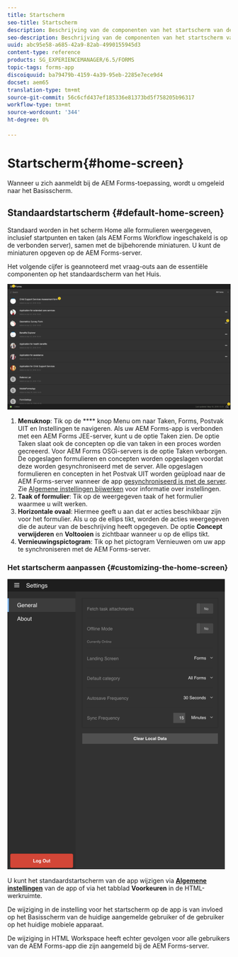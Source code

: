 ```yaml
---
title: Startscherm
seo-title: Startscherm
description: Beschrijving van de componenten van het startscherm van de AEM Forms-app
seo-description: Beschrijving van de componenten van het startscherm van de AEM Forms-app
uuid: abc95e58-a685-42a9-82ab-4990155945d3
content-type: reference
products: SG_EXPERIENCEMANAGER/6.5/FORMS
topic-tags: forms-app
discoiquuid: ba79479b-4159-4a39-95eb-2285e7ece9d4
docset: aem65
translation-type: tm+mt
source-git-commit: 56c6cfd437ef185336e81373bd5f758205b96317
workflow-type: tm+mt
source-wordcount: '344'
ht-degree: 0%

---
```



# Startscherm{#home-screen}

Wanneer u zich aanmeldt bij de AEM Forms-toepassing, wordt u omgeleid naar het Basisscherm.

## Standaardstartscherm {#default-home-screen}

Standaard worden in het scherm Home alle formulieren weergegeven, inclusief startpunten en taken (als AEM Forms Workflow ingeschakeld is op de verbonden server), samen met de bijbehorende miniaturen. U kunt de miniaturen opgeven op de AEM Forms-server.

Het volgende cijfer is geannoteerd met vraag-outs aan de essentiële componenten op het standaardscherm van het Huis.

![Basisscherm van Forms-app](assets/home-screen-1.png)

<!--Click to enlarge

![home-screen-1-1](assets/home-screen-1-1.png)-->

1. **Menuknop**: Tik op de  **** knop Menu om naar Taken, Forms, Postvak UIT en Instellingen te navigeren. Als uw AEM Forms-app is verbonden met een AEM Forms JEE-server, kunt u de optie Taken zien. De optie Taken slaat ook de concepten op die van taken in een proces worden gecreeerd. Voor AEM Forms OSGi-servers is de optie Taken verborgen. De opgeslagen formulieren en concepten worden opgeslagen voordat deze worden gesynchroniseerd met de server. Alle opgeslagen formulieren en concepten in het Postvak UIT worden geüpload naar de AEM Forms-server wanneer de app [gesynchroniseerd is met de server](../../forms/using/sync-app.md). Zie [Algemene instellingen bijwerken](../../forms/using/update-general-settings.md) voor informatie over instellingen.
1. **Taak of formulier**: Tik op de weergegeven taak of het formulier waarmee u wilt werken.
1. **Horizontale ovaal**: Hiermee geeft u aan dat er acties beschikbaar zijn voor het formulier. Als u op de ellips tikt, worden de acties weergegeven die de auteur van de beschrijving heeft opgegeven. De optie **Concept verwijderen** en **Voltooien** is zichtbaar wanneer u op de ellips tikt.
1. **Vernieuwingspictogram**: Tik op het pictogram Vernieuwen om uw app te synchroniseren met de AEM Forms-server.

### Het startscherm aanpassen {#customizing-the-home-screen}

![Algemene instellingen](assets/gen-settings.png)

U kunt het standaardstartscherm van de app wijzigen via **[Algemene instellingen](../../forms/using/update-general-settings.md)** van de app of via het tabblad **Voorkeuren** in de HTML-werkruimte.

De wijziging in de instelling voor het startscherm op de app is van invloed op het Basisscherm van de huidige aangemelde gebruiker of de gebruiker op het huidige mobiele apparaat.

De wijziging in HTML Workspace heeft echter gevolgen voor alle gebruikers van de AEM Forms-app die zijn aangemeld bij de AEM Forms-server.
